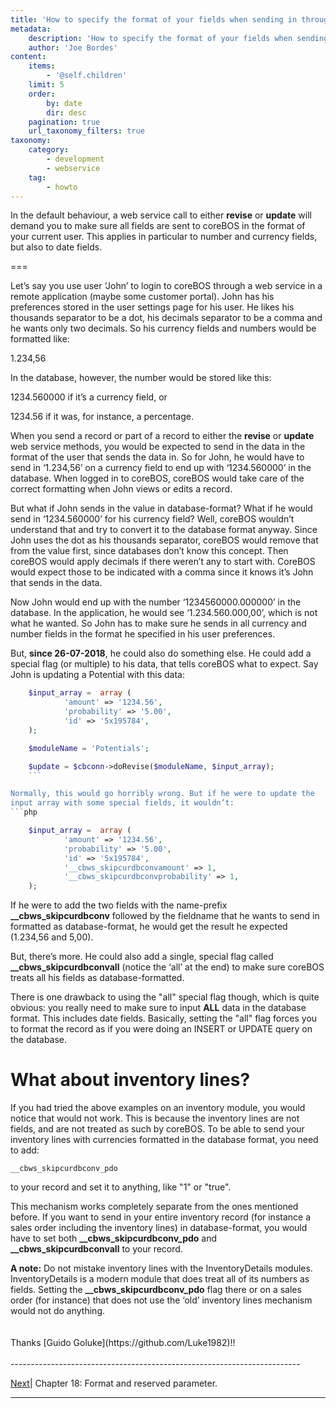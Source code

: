 ```yaml
---
title: 'How to specify the format of your fields when sending in through web service'
metadata:
    description: 'How to specify the format of your fields when sending in through web service'
    author: 'Joe Bordes'
content:
    items:
        - '@self.children'
    limit: 5
    order:
        by: date
        dir: desc
    pagination: true
    url_taxonomy_filters: true
taxonomy:
    category:
        - development
        - webservice
    tag:
        - howto
---
```


In the default behaviour, a web service call to either **revise** or **update** will demand you to make sure all fields are sent to coreBOS in the format of your current user. This applies in particular to number and currency fields, but also to date fields.

===

Let’s say you use user ‘John’ to login to coreBOS through a web service
in a remote application (maybe some customer portal). John has his
preferences stored in the user settings page for his user. He likes his
thousands separator to be a dot, his decimals separator to be a comma
and he wants only two decimals. So his currency fields and numbers would
be formatted like:

1.234,56

In the database, however, the number would be stored like this:

1234.560000 if it’s a currency field, or

1234.56 if it was, for instance, a percentage.

When you send a record or part of a record to either the **revise** or **update** web service methods, you would be expected to send in the data in the format of the user that sends the data in. So for John, he would have to send in ‘1.234,56’ on a currency field to end up with ‘1234.560000’ in the database. When logged in to coreBOS, coreBOS would take care of the correct formatting when John views or edits a record.

But what if John sends in the value in database-format? What if he would send in ‘1234.560000’ for his currency field? Well, coreBOS wouldn’t understand that and try to convert it to the database format anyway. Since John uses the dot as his thousands separator, coreBOS would remove that from the value first, since databases don’t know this concept. Then coreBOS would apply decimals if there weren’t any to start with. CoreBOS would expect those to be indicated with a comma since it knows it’s John that sends in the data.

Now John would end up with the number ‘1234560000.000000’ in the database. In the application, he would see ‘1.234.560.000,00’, which is not what he wanted. So John has to make sure he sends in all currency and number fields in the format he specified in his user preferences.

But, **since 26-07-2018**, he could also do something else. He could add a special flag (or multiple) to his data, that tells coreBOS what to expect. Say John is updating a Potential with this data:

```php
    $input_array =  array (
            'amount' => '1234.56',
            'probability' => '5.00',
            'id' => '5x195784',
    );

    $moduleName = 'Potentials';

    $update = $cbconn->doRevise($moduleName, $input_array);
    ```

Normally, this would go horribly wrong. But if he were to update the
input array with some special fields, it wouldn’t:
```php

    $input_array =  array (
            'amount' => '1234.56',
            'probability' => '5.00',
            'id' => '5x195784',
            '__cbws_skipcurdbconvamount' => 1,
            '__cbws_skipcurdbconvprobability' => 1,
    );
```   

If he were to add the two fields with the name-prefix
**\_\_cbws\_skipcurdbconv** followed by the fieldname that he wants to
send in formatted as database-format, he would get the result he
expected (1.234,56 and 5,00).

But, there’s more. He could also add a single, special flag called
**\_\_cbws\_skipcurdbconvall** (notice the ‘all’ at the end) to make
sure coreBOS treats all his fields as database-formatted.

There is one drawback to using the "all" special flag though, which is
quite obvious: you really need to make sure to input **ALL** data in the
database format. This includes date fields. Basically, setting the "all"
flag forces you to format the record as if you were doing an INSERT or
UPDATE query on the database.

What about inventory lines?
===========================

If you had tried the above examples on an inventory module, you would
notice that would not work. This is because the inventory lines are not
fields, and are not treated as such by coreBOS. To be able to send your
inventory lines with currencies formatted in the database format, you
need to add:

    __cbws_skipcurdbconv_pdo

to your record and set it to anything, like "1" or "true".

This mechanism works completely separate from the ones mentioned before.
If you want to send in your entire inventory record (for instance a
sales order including the inventory lines) in database-format, you would
have to set both **\_\_cbws\_skipcurdbconv\_pdo** and
**\_\_cbws\_skipcurdbconvall** to your record.

<div class="notices blue"> 
<strong>A note:</strong> Do not mistake inventory
lines with the InventoryDetails modules. InventoryDetails is a modern
module that does treat all of its numbers as fields. Setting the
<strong>__cbws_skipcurdbconv_pdo</strong> flag there or on a sales order (for
instance) that does not use the ‘old’ inventory lines mechanism would
not do anything. </div>
<br>
<br>
<div class="notices blue"> 
Thanks [Guido
Goluke](https://github.com/Luke1982)!! </div>


<br>
------------------------------------------------------------------------

[Next](../10.reservedparameter)| Chapter 18: Format and reserved parameter.


------------------------------------------------------------------------